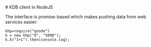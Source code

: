# KDB client in NodeJS

The interface is promise-based which makes pushing data from web services
easier:

    khp=require("qnode")
    k = new khp("0", "5000");
    k.k("1+1").then(console.log);

